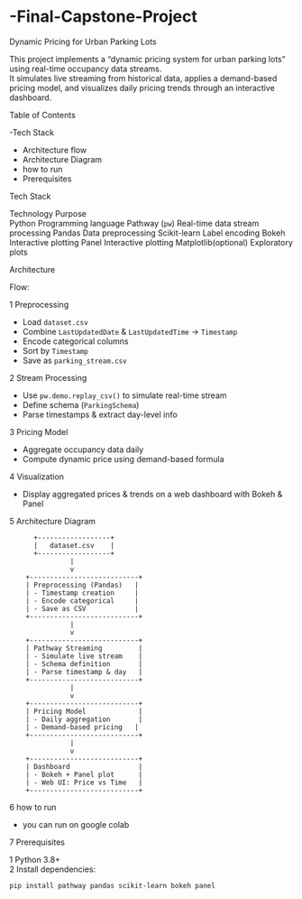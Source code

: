 # -Final-Capstone-Project

 Dynamic Pricing for Urban Parking Lots

This project implements a “dynamic pricing system for urban parking lots” using real-time occupancy data streams.  
It simulates live streaming from historical data, applies a demand-based pricing model, and visualizes daily pricing trends through an interactive dashboard.

 Table of Contents
 
-Tech Stack
- Architecture flow
- Architecture Diagram
- how to run
- Prerequisites

Tech Stack


Technology	Purpose                                   
Python	Programming language
Pathway (`pw`)	Real-time data stream processing
Pandas	Data preprocessing
Scikit-learn	Label encoding
Bokeh	Interactive plotting
Panel	Interactive plotting
Matplotlib(optional)	Exploratory plots

 Architecture

 Flow:

1️  Preprocessing
- Load `dataset.csv`
- Combine `LastUpdatedDate` & `LastUpdatedTime` → `Timestamp`
- Encode categorical columns
- Sort by `Timestamp`
- Save as `parking_stream.csv`

2️  Stream Processing
- Use `pw.demo.replay_csv()` to simulate real-time stream
- Define schema (`ParkingSchema`)
- Parse timestamps & extract day-level info

3️  Pricing Model
- Aggregate occupancy data daily
- Compute dynamic price using demand-based formula

4️  Visualization
- Display aggregated prices & trends on a web dashboard with Bokeh & Panel


5 Architecture Diagram

          +------------------+
          |   dataset.csv    |
          +------------------+
                   |
                   v
        +---------------------------+
        | Preprocessing (Pandas)   |
        | - Timestamp creation     |
        | - Encode categorical     |
        | - Save as CSV            |
        +---------------------------+
                   |
                   v
        +---------------------------+
        | Pathway Streaming         |
        | - Simulate live stream    |
        | - Schema definition       |
        | - Parse timestamp & day   |
        +---------------------------+
                   |
                   v
        +---------------------------+
        | Pricing Model             |
        | - Daily aggregation       |
        | - Demand-based pricing   |
        +---------------------------+
                   |
                   v
        +---------------------------+
        | Dashboard                 |
        | - Bokeh + Panel plot      |
        | - Web UI: Price vs Time   |
        +---------------------------+


6 how to run

   - you can run on google colab

7  Prerequisites
 
1 Python 3.8+  
2 Install dependencies:
```bash
pip install pathway pandas scikit-learn bokeh panel


